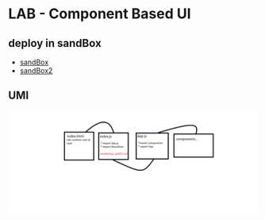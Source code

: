 # LAB - Component Based UI

## deploy in sandBox
- [sandBox](https://epv75.csb.app/)
- [sandBox2](https://codesandbox.io/s/interesting-joliot-wemzx)

## UMI

![umi](lab26.png)